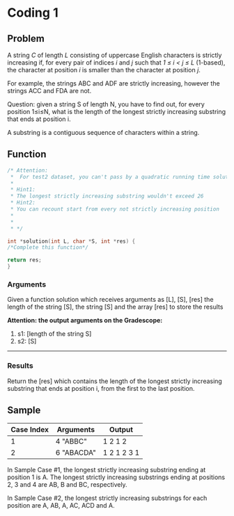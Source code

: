 # Coding 1

## Problem

A string *C* of length *L* consisting of uppercase English characters is strictly increasing if, for every pair of
indices
*i* and *j* such that *1 ≤ i < j ≤ L* (1-based), the
character at position *i* is smaller than the character at position *j*.

For example, the strings ABC and ADF are strictly increasing, however the strings ACC and FDA are not.

Question: given a string S of length N, you have to find out, for every position 1≤i≤N, what is the length of the
longest strictly increasing substring that ends at position i.

A substring is a contiguous sequence of characters within a string.

## Function

```C
/* Attention:
 *  For test2 dataset, you can't pass by a quadratic running time solution
 *  
 * Hint1:
 * The longest strictly increasing substring wouldn't exceed 26
 * Hint2:
 * You can recount start from every not strictly increasing position
 * 
 * 
 * */

int *solution(int L, char *S, int *res) {
/*Complete this function*/

return res;
}
```

### Arguments

Given a function solution which receives arguments as [L], [S], [res] the
length of the string [S], the string [S] and the array [res]
to store the results

**Attention: the output arguments on the Gradescope:**

1. s1: [length of the string S]
2. s2: [S]

****

### Results

Return the [res] which contains the length of the longest
strictly increasing substring that ends at position i, from
the first to the last position.

## Sample

| Case Index | Arguments  | Output      |
|------------|------------|-------------|
| 1          | 4 "ABBC"   | 1 2 1 2     |
| 2          | 6 "ABACDA" | 1 2 1 2 3 1 |

In Sample Case #1, the longest strictly increasing substring ending at position 1 is A. The longest strictly increasing
substrings ending at positions 2, 3 and 4 are AB, B and BC, respectively.

In Sample Case #2, the longest strictly increasing substrings for each position are A, AB, A, AC, ACD and A.

